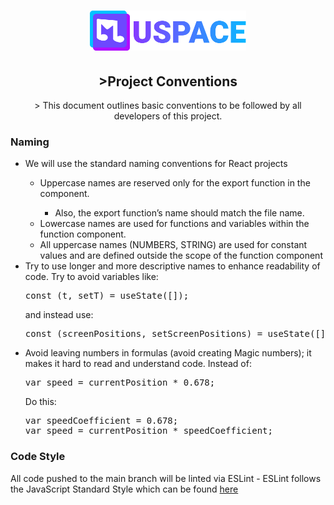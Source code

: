 <h1 align="center"> 
  <a href=""><img src="../public/logo.svg" width="250"/></a>
</h1>

<h2 align="center"> >Project Conventions</h2>
<p align="center"> >
This document outlines basic conventions to be followed by all developers of this project.
</p>

<h3>Naming</h3>
<ul>
  <li>We will use the standard naming conventions for React projects</li>
  <ul>
    <li>Uppercase names are reserved only for the export function in the component.</li>
    <ul><li>Also, the export function’s name should match the file name.</li></ul>
    <li>Lowercase names are used for functions and variables within the function component.</li>
    <li>All uppercase names (NUMBERS, STRING) are used for constant values and are defined outside the scope of the function component</li>
  </ul>
    <li>Try to use longer and more descriptive names to enhance readability of code. Try to avoid variables like:
      <pre>const (t, setT) = useState([]); </pre>
      and instead use:
        <pre>const (screenPositions, setScreenPositions) = useState([]);</pre></li>
    <li>Avoid leaving numbers in formulas (avoid creating Magic numbers); it makes it hard to read and understand code.
        Instead of:
        <pre>var speed = currentPosition * 0.678;</pre>
        Do this:
        <pre>var speedCoefficient = 0.678;<br/>var speed = currentPosition * speedCoefficient;</pre></li>
</ul>

<h3>Code Style</h3>
All code pushed to the main branch will be linted via ESLint - ESLint follows the JavaScript Standard Style which can be found <a href="https://standardjs.com/", target="_blank">here</a>

